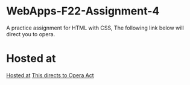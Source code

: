 # WebApps-F22-Assignment-4
A practice assignment for HTML with CSS, The following link below will direct you to opera.
# Hosted at
[Hosted at](file:///C:/Users/S556524/Desktop/webapps-repos/44563-webapps-assignment-4-avinash1769/opera.html)
<a href="opera.html">This directs to Opera Act</a>